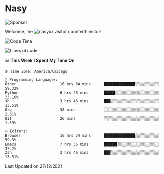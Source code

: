 # Nasy

<!--
<p align="center">
<img height="200" src="https://github-readme-stats.vercel.app/api?username=nasyxx&count_private=true&show_icons=true&theme=dracula&include_all_commits=true"/>
<img height="200" src="https://github-readme-stats.vercel.app/api/top-langs/?username=nasyxx&theme=dracula&hide=html,jupyter+notebook&count_private=true&show_icons=true"/>
</p>

  
----------------
-->

![Sponsor](https://img.shields.io/static/v1.svg?label=Sponsor&message=%E2%9D%A4&logo=GitHub&style=flat&color=pink)
 
Welcome, the ![nasyxx visitor counter](https://count.getloli.com/get/@nasyxx?theme=rule34)th vistor!
 
<!--START_SECTION:waka-->
![Code Time](http://img.shields.io/badge/Code%20Time-1%2C625%20hrs%2051%20mins-blue)

![Lines of code](https://img.shields.io/badge/From%20Hello%20World%20I%27ve%20Written-5%20Million%20lines%20of%20code-blue)

📊 **This Week I Spent My Time On** 

```text
⌚︎ Time Zone: America/Chicago

💬 Programming Languages: 
Other                    16 hrs 34 mins      ██████████████░░░░░░░░░░░   59.32% 
Python                   6 hrs 28 mins       █████░░░░░░░░░░░░░░░░░░░░   23.16% 
sh                       3 hrs 46 mins       ███░░░░░░░░░░░░░░░░░░░░░░   13.51% 
Org                      38 mins             ░░░░░░░░░░░░░░░░░░░░░░░░░   2.31% 
Git                      26 mins             ░░░░░░░░░░░░░░░░░░░░░░░░░   1.59%

🔥 Editors: 
Browser                  16 hrs 34 mins      ██████████████░░░░░░░░░░░   59.3% 
Emacs                    7 hrs 36 mins       ██████░░░░░░░░░░░░░░░░░░░   27.2% 
Zsh                      3 hrs 46 mins       ███░░░░░░░░░░░░░░░░░░░░░░   13.51%

```


 Last Updated on 27/12/2021
<!--END_SECTION:waka-->

<!-- ![visitors](https://visitor-badge.laobi.icu/badge?page_id=nasyxx.nasyxx) -->
